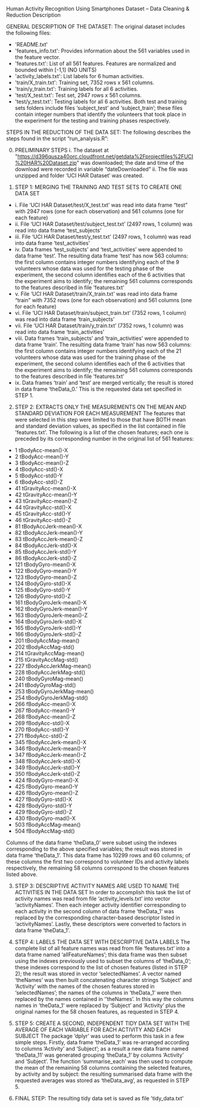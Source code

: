 Human Activity Recognition Using Smartphones Dataset – Data Cleaning & Reduction Description


GENERAL DESCRIPTION OF THE DATASET:
The original dataset includes the following files:
- 'README.txt'
- 'features_info.txt': Provides information about the 561 variables used in the feature vector.
- 'features.txt': List of all 561 features. Features are normalized and bounded within [-1,1] (NO UNITS)
- 'activity_labels.txt': List labels for 6 human activities.
- 'train/X_train.txt': Training set, 7352 rows x 561 columns.
- 'train/y_train.txt': Training labels for all 6 activities.
- 'test/X_test.txt': Test set, 2947 rows x 561 columns.
- 'test/y_test.txt': Testing labels for all 6 activities.
Both test and training sets folders include files ‘subject_test’ and ‘subject_train’; these files contain integer numbers that identify the volunteers that took place in the experiment for the testing and training phases respectively. 

STEPS IN THE REDUCTION OF THE DATA SET:
The following describes the steps found in the script “run_analysis.R”:


0)	PRELIMINARY STEPS
i.	The dataset at "https://d396qusza40orc.cloudfront.net/getdata%2Fprojectfiles%2FUCI%20HAR%20Dataset.zip" was downloaded; the date and time of the download were recorded in variable “dateDownloaded”
ii.	The file was unzipped and folder ‘UCI HAR Dataset’ was created.

1)	STEP 1: MERGING THE TRAINING AND TEST SETS TO CREATE ONE DATA SET
* i.	File ‘UCI HAR Dataset/test/X_test.txt’ was read into data frame “test” with 2947 rows (one for each observation) and 561 columns (one for each feature)
* ii.	File ‘UCI HAR Dataset/test/subject_test.txt’ (2497 rows, 1 column) was read into data frame ‘test_subjects’
* iii.	File ‘UCI HAR Dataset/test/y_test.txt’ (2497 rows, 1 column) was read into data frame ‘test_activities’
* iv.	Data frames ‘test_subjects’ and ‘test_activities’ were appended to data frame ‘test’. The resulting data frame ‘test’ has now 563 columns: the first column contains integer numbers identifying each of the 9 volunteers whose data was used for the testing phase of the experiment, the second column identifies each of the 6 activities that the experiment aims to identify; the remaining 561 columns corresponds to the features described in file 'features.txt'
* v.	File ‘UCI HAR Dataset/train/X_train.txt’ was read into data frame “train” with 7352 rows (one for each observation) and 561 columns (one for each feature)
* vi.	File ‘UCI HAR Dataset/train/subject_train.txt’ (7352 rows, 1 column) was read into data frame ‘train_subjects’
* vii.	File ‘UCI HAR Dataset/train/y_train.txt’ (7352 rows, 1 column) was read into data frame ‘train_activities’
* viii.	Data frames ‘train_subjects’ and ‘train_activities’ were appended to data frame ‘train’. The resulting data frame ‘train’ has now 563 columns: the first column contains integer numbers identifying each of the 21 volunteers whose data was used for the training phase of the experiment, the second column identifies each of the 6 activities that the experiment aims to identify; the remaining 561 columns corresponds to the features described in file 'features.txt'
* ix.	Data frames ‘train’ and ‘test’ are merged vertically; the result is stored in data frame ‘theData_0.’ This is the requested data set specified in STEP 1.

2)	STEP 2: EXTRACTS ONLY THE MEASUREMENTS ON THE MEAN AND STANDARD DEVIATION FOR EACH MEASUREMENT
The features that were selected in this step were limited to those that have BOTH mean and standard deviation values, as specified in the list contained in file 'features.txt'. The following is a list of the chosen features; each one is preceded by its corresponding number in the original list of 561 features:
* 1 tBodyAcc-mean()-X
* 2 tBodyAcc-mean()-Y
* 3 tBodyAcc-mean()-Z
* 4 tBodyAcc-std()-X
* 5 tBodyAcc-std()-Y
* 6 tBodyAcc-std()-Z
* 41 tGravityAcc-mean()-X
* 42 tGravityAcc-mean()-Y
* 43 tGravityAcc-mean()-Z
* 44 tGravityAcc-std()-X
* 45 tGravityAcc-std()-Y
* 46 tGravityAcc-std()-Z
* 81 tBodyAccJerk-mean()-X
* 82 tBodyAccJerk-mean()-Y
* 83 tBodyAccJerk-mean()-Z
* 84 tBodyAccJerk-std()-X
* 85 tBodyAccJerk-std()-Y
* 86 tBodyAccJerk-std()-Z
* 121 tBodyGyro-mean()-X
* 122 tBodyGyro-mean()-Y
* 123 tBodyGyro-mean()-Z
* 124 tBodyGyro-std()-X
* 125 tBodyGyro-std()-Y
* 126 tBodyGyro-std()-Z
* 161 tBodyGyroJerk-mean()-X
* 162 tBodyGyroJerk-mean()-Y
* 163 tBodyGyroJerk-mean()-Z
* 164 tBodyGyroJerk-std()-X
* 165 tBodyGyroJerk-std()-Y
* 166 tBodyGyroJerk-std()-Z
* 201 tBodyAccMag-mean()
* 202 tBodyAccMag-std()
* 214 tGravityAccMag-mean()
* 215 tGravityAccMag-std()
* 227 tBodyAccJerkMag-mean()
* 228 tBodyAccJerkMag-std()
* 240 tBodyGyroMag-mean()
* 241 tBodyGyroMag-std()
* 253 tBodyGyroJerkMag-mean()
* 254 tBodyGyroJerkMag-std()
* 266 fBodyAcc-mean()-X
* 267 fBodyAcc-mean()-Y
* 268 fBodyAcc-mean()-Z
* 269 fBodyAcc-std()-X
* 270 fBodyAcc-std()-Y
* 271 fBodyAcc-std()-Z
* 345 fBodyAccJerk-mean()-X
* 346 fBodyAccJerk-mean()-Y
* 347 fBodyAccJerk-mean()-Z
* 348 fBodyAccJerk-std()-X
* 349 fBodyAccJerk-std()-Y
* 350 fBodyAccJerk-std()-Z
* 424 fBodyGyro-mean()-X
* 425 fBodyGyro-mean()-Y
* 426 fBodyGyro-mean()-Z
* 427 fBodyGyro-std()-X
* 428 fBodyGyro-std()-Y
* 429 fBodyGyro-std()-Z
* 430 fBodyGyro-mad()-X
* 503 fBodyAccMag-mean()
* 504 fBodyAccMag-std()

Columns of the data frame ‘theData_0’ were subset using the indexes corresponding to the above specified variables; 
the result was stored in data frame ‘theData_1’. This data frame has 10299 rows and 60 columns; of these columns 
the first two correspond to volunteer IDs and activity labels respectively, the remaining 58 columns correspond 
to the chosen features listed above. 

3) STEP 3: DESCRIPTIVE ACTIVITY NAMES ARE USED TO NAME THE ACTIVITIES IN THE DATA SET
In order to accomplish this task the list of activity names was read from file ‘activity_levels.txt’ into vector ‘activityNames’. 
Then each integer activity identifier corresponding to each activity in the second column of data frame ‘theData\_1’ was replaced by the corresponding character-based descriptor listed in ‘activityNames’. Lastly, these descriptors were converted to factors in data frame ‘theData_1’. 

4)	STEP 4: LABELS THE DATA SET WITH DESCRIPTIVE DATA LABELS
The complete list of all feature names was read from file ‘features.txt’ into a data frame named ‘allFeatureNames’; this data frame was then subset using the indexes previously used to subset the columns of ‘theData\_0’; these indexes correspond to the list of chosen features (listed in STEP 2); the result was stored in vector ‘selectedNames’. A vector named ‘theNames’ was then built concatenating character strings  ‘Subject’ and ‘Activity’ with the names of the chosen features stored in ‘selectedNames’; the names of the columns in ‘theData\_1’ were then replaced by the names contained in ‘’theNames’. In this way the columns names in ‘theData\_1’ were replaced by ‘Subject’ and ‘Activity’ plus the original names for the 58 chosen features, as requested in STEP 4.

5)	STEP 5: CREATE A SECOND, INDEPENDENT TIDY DATA SET WITH THE AVERAGE OF EACH VARIABLE FOR EACH ACTIVITY AND EACH SUBJECT
The package ‘dplyr’ was used to perform this task in a few simple steps. Firstly, data frame ‘theData\_1’ was re-arranged according to columns ‘Activity’ and ‘Subject’; as a result a new data frame named ‘theData\_11’ was generated grouping ‘theData\_1’ by columns ‘Activity’ and ‘Subject’. The function ‘summarise\_each’ was then used to compute the mean of the remaining 58 columns containing the selected features, by activity and by subject: the resulting summarised data frame with the requested averages was stored as ‘theData\_avg’, as requested in STEP 5.

6) FINAL STEP: The resulting tidy data set is saved as file 'tidy_data.txt'
